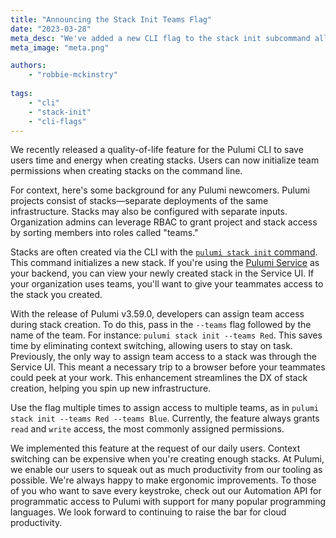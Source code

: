```yaml
---
title: "Announcing the Stack Init Teams Flag"
date: "2023-03-28"
meta_desc: "We've added a new CLI flag to the stack init subcommand allowing users to grant team access to newly created stacks."
meta_image: "meta.png"

authors:
    - "robbie-mckinstry"
        
tags:
    - "cli"
    - "stack-init"
    - "cli-flags"
---
```


We recently released a quality-of-life feature for the Pulumi CLI to save users time and energy when creating stacks. Users can now initialize team permissions when creating stacks on the command line.

<!--more-->

For context, here's some background for any Pulumi newcomers. Pulumi projects
consist of stacks—separate deployments of the same infrastructure. Stacks may
also be configured with separate inputs. Organization admins can leverage RBAC
to grant project and stack access by sorting members into roles called "teams."

Stacks are often created via the CLI with the [`pulumi stack init` command](https://www.pulumi.com/docs/reference/cli/pulumi_stack_init/#options).
This command initializes a new stack. If you're using the
[Pulumi Service](https://www.pulumi.com/docs/intro/concepts/state/#pulumi-service-backend)
as your backend, you can view your newly created stack in the Service UI. If your
organization uses teams, you'll want to give your teammates access to the stack
you created.

With the release of Pulumi v3.59.0, developers can assign team access during stack creation. To do this,
pass in the `--teams` flag followed by the name of the team. For instance:
`pulumi stack init --teams Red`. This saves time by eliminating context switching,
allowing users to stay on task. Previously, the only way to assign team access to
a stack was through the Service UI. This meant a necessary trip to a browser
before your teammates could peek at your work. This enhancement streamlines the
DX of stack creation, helping you spin up new infrastructure.

Use the flag multiple times to assign access to multiple teams, as in
`pulumi stack init --teams Red --teams Blue`. Currently, the feature always grants
`read` and `write` access, the most commonly assigned permissions.

We implemented this feature at the request of our daily users.
Context switching can be expensive when you're creating enough stacks.
At Pulumi, we enable our users to squeak out as much productivity from our tooling
as possible. We're always happy to make ergonomic improvements. To those of you
who want to save every keystroke, check out our Automation API for programmatic
access to Pulumi with support for many popular programming languages. We look
forward to continuing to raise the bar for cloud productivity.
